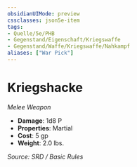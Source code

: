 ```yaml
---
obsidianUIMode: preview
cssclasses: json5e-item
tags:
- Quelle/5e/PHB
- Gegenstand/Eigenschaft/Kriegswaffe
- Gegenstand/Waffe/Kriegswaffe/Nahkampf
aliases: ["War Pick"]
---
```

# Kriegshacke
*Melee Weapon*  

- **Damage**: 1d8 P
- **Properties**: Martial
- **Cost**: 5 gp
- **Weight**: 2.0 lbs.

*Source: SRD / Basic Rules*